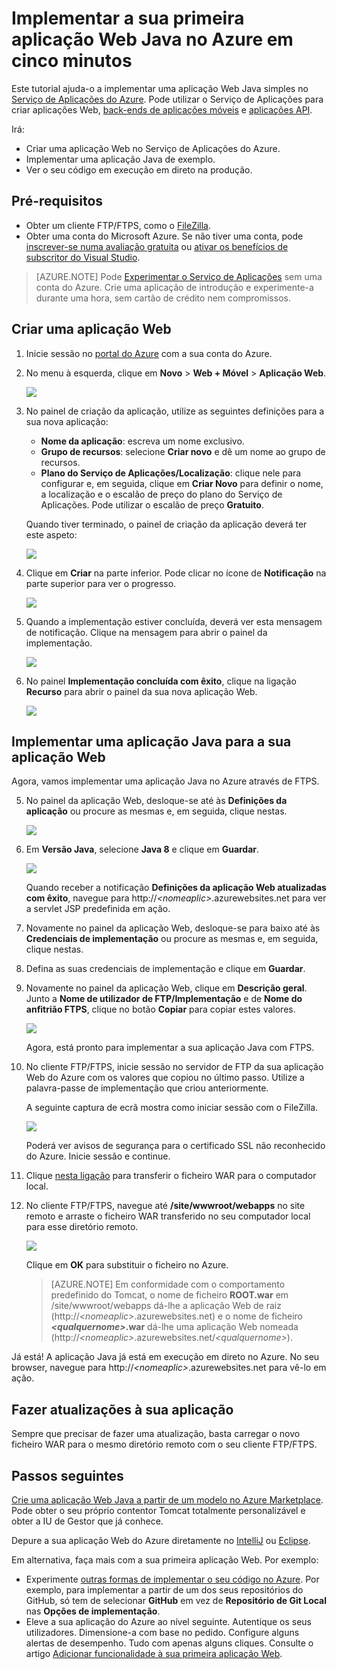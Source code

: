 <properties 
    pageTitle="Implementar a sua primeira aplicação Web Java no Azure em cinco minutos | Microsoft Azure" 
    description="Saiba como é fácil executar aplicações Web no Serviço de Aplicações ao implementar uma aplicação de exemplo. Comece a programar verdadeiramente em pouco tempo e a ver resultados imediatos." 
    services="app-service\web"
    documentationCenter=""
    authors="cephalin"
    manager="wpickett"
    editor=""
/>

<tags
    ms.service="app-service-web"
    ms.workload="web"
    ms.tgt_pltfrm="na"
    ms.devlang="na"
    ms.topic="hero-article"
    ms.date="09/16/2016" 
    ms.author="cephalin"
/>
    
# Implementar a sua primeira aplicação Web Java no Azure em cinco minutos

Este tutorial ajuda-o a implementar uma aplicação Web Java simples no [Serviço de Aplicações do Azure](../app-service/app-service-value-prop-what-is.md).
Pode utilizar o Serviço de Aplicações para criar aplicações Web, [back-ends de aplicações móveis](/documentation/learning-paths/appservice-mobileapps/) e [aplicações API](../app-service-api/app-service-api-apps-why-best-platform.md).

Irá: 

- Criar uma aplicação Web no Serviço de Aplicações do Azure.
- Implementar uma aplicação Java de exemplo.
- Ver o seu código em execução em direto na produção.

## Pré-requisitos

- Obter um cliente FTP/FTPS, como o [FileZilla](https://filezilla-project.org/).
- Obter uma conta do Microsoft Azure. Se não tiver uma conta, pode [inscrever-se numa avaliação gratuita](/pricing/free-trial/?WT.mc_id=A261C142F) ou [ativar os benefícios de subscritor do Visual Studio](/pricing/member-offers/msdn-benefits-details/?WT.mc_id=A261C142F).

>[AZURE.NOTE] Pode [Experimentar o Serviço de Aplicações](http://go.microsoft.com/fwlink/?LinkId=523751) sem uma conta do Azure. Crie uma aplicação de introdução e experimente-a durante uma hora, sem cartão de crédito nem compromissos.

<a name="create"></a>
## Criar uma aplicação Web

1. Inicie sessão no [portal do Azure](https://portal.azure.com) com a sua conta do Azure.

2. No menu à esquerda, clique em **Novo** > **Web + Móvel** > **Aplicação Web**.

    ![](./media/app-service-web-get-started-languages/create-web-app-portal.png)

3. No painel de criação da aplicação, utilize as seguintes definições para a sua nova aplicação:

    - **Nome da aplicação**: escreva um nome exclusivo.
    - **Grupo de recursos**: selecione **Criar novo** e dê um nome ao grupo de recursos.
    - **Plano do Serviço de Aplicações/Localização**: clique nele para configurar e, em seguida, clique em **Criar Novo** para definir o nome, a localização e o escalão de preço do plano do Serviço de Aplicações. Pode utilizar o escalão de preço **Gratuito**.

    Quando tiver terminado, o painel de criação da aplicação deverá ter este aspeto:

    ![](./media/app-service-web-get-started-languages/create-web-app-settings.png)

3. Clique em **Criar** na parte inferior. Pode clicar no ícone de **Notificação** na parte superior para ver o progresso.

    ![](./media/app-service-web-get-started-languages/create-web-app-started.png)

4. Quando a implementação estiver concluída, deverá ver esta mensagem de notificação. Clique na mensagem para abrir o painel da implementação.

    ![](./media/app-service-web-get-started-languages/create-web-app-finished.png)

5. No painel **Implementação concluída com êxito**, clique na ligação **Recurso** para abrir o painel da sua nova aplicação Web.

    ![](./media/app-service-web-get-started-languages/create-web-app-resource.png)

## Implementar uma aplicação Java para a sua aplicação Web

Agora, vamos implementar uma aplicação Java no Azure através de FTPS.

5. No painel da aplicação Web, desloque-se até às **Definições da aplicação** ou procure as mesmas e, em seguida, clique nestas. 

    ![](./media/app-service-web-get-started-languages/set-java-application-settings.png)

6. Em **Versão Java**, selecione **Java 8** e clique em **Guardar**.

    ![](./media/app-service-web-get-started-languages/set-java-application-settings.png)

    Quando receber a notificação **Definições da aplicação Web atualizadas com êxito**, navegue para http://*&lt;nomeaplic>*.azurewebsites.net para ver a servlet JSP predefinida em ação.

7. Novamente no painel da aplicação Web, desloque-se para baixo até às **Credenciais de implementação** ou procure as mesmas e, em seguida, clique nestas.

8. Defina as suas credenciais de implementação e clique em **Guardar**.

7. Novamente no painel da aplicação Web, clique em **Descrição geral**. Junto a **Nome de utilizador de FTP/Implementação** e de **Nome do anfitrião FTPS**, clique no botão **Copiar** para copiar estes valores.

    ![](./media/app-service-web-get-started-languages/get-ftp-url.png)

    Agora, está pronto para implementar a sua aplicação Java com FTPS.

8. No cliente FTP/FTPS, inicie sessão no servidor de FTP da sua aplicação Web do Azure com os valores que copiou no último passo. Utilize a palavra-passe de implementação que criou anteriormente.

    A seguinte captura de ecrã mostra como iniciar sessão com o FileZilla.

    ![](./media/app-service-web-get-started-languages/filezilla-login.png)

    Poderá ver avisos de segurança para o certificado SSL não reconhecido do Azure. Inicie sessão e continue.

9. Clique [nesta ligação](https://github.com/Azure-Samples/app-service-web-java-get-started/raw/master/webapps/ROOT.war) para transferir o ficheiro WAR para o computador local.

9. No cliente FTP/FTPS, navegue até **/site/wwwroot/webapps** no site remoto e arraste o ficheiro WAR transferido no seu computador local para esse diretório remoto.

    ![](./media/app-service-web-get-started-languages/transfer-war-file.png)

    Clique em **OK** para substituir o ficheiro no Azure.

    >[AZURE.NOTE] Em conformidade com o comportamento predefinido do Tomcat, o nome de ficheiro **ROOT.war** em /site/wwwroot/webapps dá-lhe a aplicação Web de raiz (http://*&lt;nomeaplic>*.azurewebsites.net) e o nome de ficheiro ***&lt;qualquernome>*.war** dá-lhe uma aplicação Web nomeada (http://*&lt;nomeaplic>*.azurewebsites.net/*&lt;qualquernome>*).

Já está! A aplicação Java já está em execução em direto no Azure. No seu browser, navegue para http://*&lt;nomeaplic>*.azurewebsites.net para vê-lo em ação. 

## Fazer atualizações à sua aplicação

Sempre que precisar de fazer uma atualização, basta carregar o novo ficheiro WAR para o mesmo diretório remoto com o seu cliente FTP/FTPS.

## Passos seguintes

[Crie uma aplicação Web Java a partir de um modelo no Azure Marketplace](app-service-web-java-get-started.md#marketplace). Pode obter o seu próprio contentor Tomcat totalmente personalizável e obter a IU de Gestor que já conhece. 

Depure a sua aplicação Web do Azure diretamente no [IntelliJ](app-service-web-debug-java-web-app-in-intellij.md) ou [Eclipse](app-service-web-debug-java-web-app-in-eclipse.md).

Em alternativa, faça mais com a sua primeira aplicação Web. Por exemplo:

- Experimente [outras formas de implementar o seu código no Azure](../app-service-web/web-sites-deploy.md). Por exemplo, para implementar a partir de um dos seus repositórios do GitHub, só tem de selecionar **GitHub** em vez de **Repositório de Git Local** nas **Opções de implementação**.
- Eleve a sua aplicação do Azure ao nível seguinte. Autentique os seus utilizadores. Dimensione-a com base no pedido. Configure alguns alertas de desempenho. Tudo com apenas alguns cliques. Consulte o artigo [Adicionar funcionalidade à sua primeira aplicação Web](app-service-web-get-started-2.md).




<!----HONumber=Sep16_HO4-->


